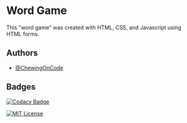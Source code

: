 # Word Game

This "word game" was created with HTML, CSS, and Javascript using HTML forms.

## Authors

- [@ChewingOnCode](https://www.github.com/ChewingOnCode)


## Badges

[![Codacy Badge](https://app.codacy.com/project/badge/Grade/8f66da169e9c4700a212b2ff628f3e53)](https://app.codacy.com/gh/ChewingOnCode/SimpleHTMLGame/dashboard?utm_source=gh&utm_medium=referral&utm_content=&utm_campaign=Badge_grade)

[![MIT License](https://img.shields.io/badge/License-MIT-green.svg)](https://choosealicense.com/licenses/mit/)


